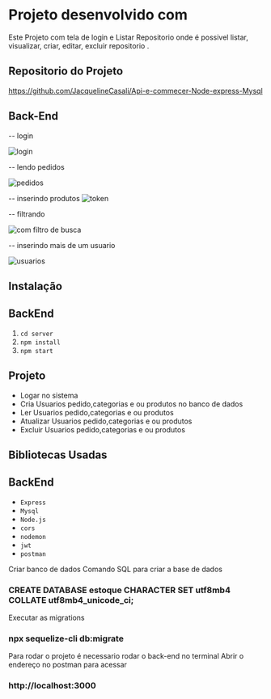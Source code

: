 # Projeto desenvolvido com

Este Projeto com tela de login e Listar Repositorio onde é possivel listar, visualizar, criar, editar, excluir repositorio .

## Repositorio do Projeto
https://github.com/JacquelineCasali/Api-e-commecer-Node-express-Mysql

<!-- ## Front-End
![Video_login](https://github.com/JacquelineCasali/Api-Login-Node-express-Mysql/assets/103325619/f2d88280-d76e-4d72-b26d-033e82c882a1) -->

## Back-End

-- login 
<!-- ##![Video_apilogin](https://github.com/JacquelineCasali/Api-Login-Node-express-Mysql/assets/103325619/1c134f0c-ca3e-4c21-b75c-57144e820d9e)-->
![login](https://github.com/JacquelineCasali/Api-e-commecer-Node-express-Mysql/assets/103325619/d116ad13-1777-4dd2-8dd4-68b2ea21d742)







-- lendo pedidos  


![pedidos](https://github.com/JacquelineCasali/Api-e-commecer-Node-express-Mysql/assets/103325619/8d988592-2ed9-4748-aabe-c2f31136b712)

-- inserindo produtos
![token](https://github.com/JacquelineCasali/Api-e-commecer-Node-express-Mysql/assets/103325619/1bafd311-2b20-4e29-9b3a-b25176c38724)


-- filtrando 


![com filtro de busca](https://github.com/JacquelineCasali/Api-e-commecer-Node-express-Mysql/assets/103325619/04f7e132-fe32-4045-a7dd-4a5b4bef2152)

-- inserindo mais de um usuario


![usuarios](https://github.com/JacquelineCasali/Api-e-commecer-Node-express-Mysql/assets/103325619/3b12c1c6-2459-450f-abf5-bc884643d0c1)


## Instalação

<!-- ## FRONTEND

1. `cd login`
2. `npm install`
3. `npm start` -->

## BackEnd


1. `cd server`
2. `npm install`
3. `npm start`

## Projeto
- Logar no sistema
- Cria Usuarios pedido,categorias e ou produtos no banco de dados
- Ler Usuarios pedido,categorias e ou produtos
- Atualizar Usuarios pedido,categorias e ou produtos 
- Excluir Usuarios pedido,categorias e ou produtos


## Bibliotecas Usadas

<!-- ## FRONTEND
- `React.js`
- `styled-components` -->

## BackEnd

- `Express`
- `Mysql`
- `Node.js`
- `cors `
- `nodemon`
- `jwt`
- `postman`

Criar banco de dados
Comando SQL para criar a base de dados
### CREATE DATABASE estoque CHARACTER SET utf8mb4 COLLATE utf8mb4_unicode_ci;

Executar as migrations
### npx sequelize-cli db:migrate


Para rodar o projeto é necessario rodar o back-end no terminal
Abrir o endereço no postman para acessar 
### http://localhost:3000

